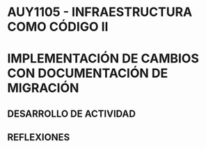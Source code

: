 # AUY1105 - INFRAESTRUCTURA COMO CÓDIGO II

# IMPLEMENTACIÓN DE CAMBIOS CON DOCUMENTACIÓN DE MIGRACIÓN

## DESARROLLO DE ACTIVIDAD

## REFLEXIONES